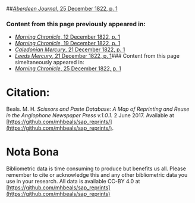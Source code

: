 ##[*Aberdeen Journal*, 25 December 1822, p. 1](https://mhbeals.github.io/sap_html/Aberdeen-Journal/Aberdeen-Journal-25-December-1822-p-1)

### Content from this page previously appeared in:
+ [*Morning Chronicle*, 12 December 1822, p. 1](https://mhbeals.github.io/sap_html/Morning-Chronicle/Morning-Chronicle-12-December-1822-p-1)
+ [*Morning Chronicle*, 19 December 1822, p. 1](https://mhbeals.github.io/sap_html/Morning-Chronicle/Morning-Chronicle-19-December-1822-p-1)
+ [*Caledonian Mercury*, 21 December 1822, p. 1](https://mhbeals.github.io/sap_html/Caledonian-Mercury/Caledonian-Mercury-21-December-1822-p-1)
+ [*Leeds Mercury*, 21 December 1822, p. 1](https://mhbeals.github.io/sap_html/Leeds-Mercury/Leeds-Mercury-21-December-1822-p-1)### Content from this page simeltaneously appeared in:
+ [*Morning Chronicle*, 25 December 1822, p. 1](https://mhbeals.github.io/sap_html/Morning-Chronicle/Morning-Chronicle-25-December-1822-p-1)
                    
# Citation: 

Beals. M. H. *Scissors and Paste Database: A Map of Reprinting and Reuse in the Anglophone Newspaper Press v.1.0.1.* 2 June 2017. Available at [https://github.com/mhbeals/sap_reprints/](https://github.com/mhbeals/sap_reprints/). 
                    
# Nota Bona

Bibliometric data is time consuming to produce but benefits us all. Please remember to cite or acknowledge this and any other bibliometric data you use in your research. All data is available CC-BY 4.0 at [https://github.com/mhbeals/sap_reprints](https://github.com/mhbeals/sap_reprints)